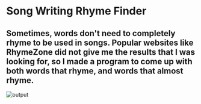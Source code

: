 # Song Writing Rhyme Finder
## Sometimes, words don't need to completely rhyme to be used in songs. Popular websites like RhymeZone did not give me the results that I was looking for, so I made a program to come up with both words that rhyme, and words that almost rhyme.
![output](https://github.com/Caleb2580/Song-Writing-Rhyme-Finder/blob/main/output.png)
